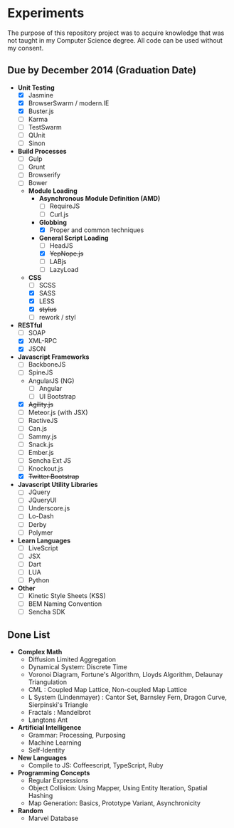 # Experiments

The purpose of this repository project was to acquire knowledge that was not taught in my Computer Science degree.
All code can be used without my consent. 

## Due by December 2014 (Graduation Date)

* **Unit Testing**
  - [X] Jasmine
  - [X] BrowserSwarm / modern.IE
  - [X] Buster.js
  - [ ] Karma
  - [ ] TestSwarm
  - [ ] QUnit
  - [ ] Sinon
* **Build Processes**
  - [ ] Gulp
  - [ ] Grunt
  - [ ] Browserify
  - [ ] Bower
  * **Module Loading**
    * **Asynchronous Module Definition (AMD)**
      - [ ] RequireJS
      - [ ] Curl.js
    * **Globbing**
      - [X] Proper and common techniques
    * **General Script Loading**
      - [ ] HeadJS
      - [X] ~~YepNope.js~~
      - [ ] LABjs
      - [ ] LazyLoad
  * **CSS**
    - [ ] SCSS
    - [X] SASS
    - [X] LESS
    - [X] ~~stylus~~
    - [ ] rework / styl
* **RESTful**
  - [ ] SOAP
  - [X] XML-RPC
  - [x] JSON
* **Javascript Frameworks**
  - [ ] BackboneJS
  - [ ] SpineJS
  * AngularJS (NG)
    - [ ] Angular
    - [ ] UI Bootstrap
  - [X] ~~Agility.js~~
  - [ ] Meteor.js (with JSX)
  - [ ] RactiveJS
  - [ ] Can.js
  - [ ] Sammy.js
  - [ ] Snack.js
  - [ ] Ember.js
  - [ ] Sencha Ext JS
  - [ ] Knockout.js
  - [X] ~~Twitter Bootstrap~~
* **Javascript Utility Libraries**
  - [ ] JQuery
  - [ ] JQueryUI
  - [ ] Underscore.js
  - [ ] Lo-Dash
  - [ ] Derby
  - [ ] Polymer
* **Learn Languages**
  - [ ] LiveScript
  - [ ] JSX
  - [ ] Dart
  - [ ] LUA
  - [ ] Python
* **Other**
  - [ ] Kinetic Style Sheets (KSS)
  - [ ] BEM Naming Convention
  - [ ] Sencha SDK

## Done List

* **Complex Math**
  * Diffusion Limited Aggregation
  * Dynamical System: Discrete Time
  * Voronoi Diagram, Fortune's Algorithm, Lloyds Algorithm, Delaunay Triangulation
  * CML : Coupled Map Lattice, Non-coupled Map Lattice
  * L System (Lindenmayer) : Cantor Set, Barnsley Fern, Dragon Curve, Sierpinski's Triangle
  * Fractals : Mandelbrot
  * Langtons Ant
* **Artificial Intelligence**
  * Grammar: Processing, Purposing
  * Machine Learning
  * Self-Identity
* **New Languages**
  * Compile to JS: Coffeescript, TypeScript, Ruby
* **Programming Concepts**
  * Regular Expressions
  * Object Collision: Using Mapper, Using Entity Iteration, Spatial Hashing
  * Map Generation: Basics, Prototype Variant, Asynchronicity
* **Random**
  * Marvel Database

